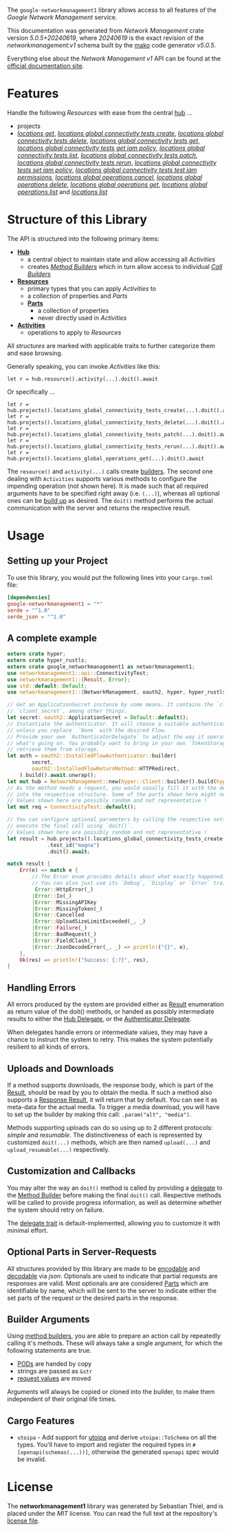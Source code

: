 <!---
DO NOT EDIT !
This file was generated automatically from 'src/generator/templates/api/README.md.mako'
DO NOT EDIT !
-->
The `google-networkmanagement1` library allows access to all features of the *Google Network Management* service.

This documentation was generated from *Network Management* crate version *5.0.5+20240619*, where *20240619* is the exact revision of the *networkmanagement:v1* schema built by the [mako](http://www.makotemplates.org/) code generator *v5.0.5*.

Everything else about the *Network Management* *v1* API can be found at the
[official documentation site](https://cloud.google.com/).
# Features

Handle the following *Resources* with ease from the central [hub](https://docs.rs/google-networkmanagement1/5.0.5+20240619/google_networkmanagement1/NetworkManagement) ... 

* projects
 * [*locations get*](https://docs.rs/google-networkmanagement1/5.0.5+20240619/google_networkmanagement1/api::ProjectLocationGetCall), [*locations global connectivity tests create*](https://docs.rs/google-networkmanagement1/5.0.5+20240619/google_networkmanagement1/api::ProjectLocationGlobalConnectivityTestCreateCall), [*locations global connectivity tests delete*](https://docs.rs/google-networkmanagement1/5.0.5+20240619/google_networkmanagement1/api::ProjectLocationGlobalConnectivityTestDeleteCall), [*locations global connectivity tests get*](https://docs.rs/google-networkmanagement1/5.0.5+20240619/google_networkmanagement1/api::ProjectLocationGlobalConnectivityTestGetCall), [*locations global connectivity tests get iam policy*](https://docs.rs/google-networkmanagement1/5.0.5+20240619/google_networkmanagement1/api::ProjectLocationGlobalConnectivityTestGetIamPolicyCall), [*locations global connectivity tests list*](https://docs.rs/google-networkmanagement1/5.0.5+20240619/google_networkmanagement1/api::ProjectLocationGlobalConnectivityTestListCall), [*locations global connectivity tests patch*](https://docs.rs/google-networkmanagement1/5.0.5+20240619/google_networkmanagement1/api::ProjectLocationGlobalConnectivityTestPatchCall), [*locations global connectivity tests rerun*](https://docs.rs/google-networkmanagement1/5.0.5+20240619/google_networkmanagement1/api::ProjectLocationGlobalConnectivityTestRerunCall), [*locations global connectivity tests set iam policy*](https://docs.rs/google-networkmanagement1/5.0.5+20240619/google_networkmanagement1/api::ProjectLocationGlobalConnectivityTestSetIamPolicyCall), [*locations global connectivity tests test iam permissions*](https://docs.rs/google-networkmanagement1/5.0.5+20240619/google_networkmanagement1/api::ProjectLocationGlobalConnectivityTestTestIamPermissionCall), [*locations global operations cancel*](https://docs.rs/google-networkmanagement1/5.0.5+20240619/google_networkmanagement1/api::ProjectLocationGlobalOperationCancelCall), [*locations global operations delete*](https://docs.rs/google-networkmanagement1/5.0.5+20240619/google_networkmanagement1/api::ProjectLocationGlobalOperationDeleteCall), [*locations global operations get*](https://docs.rs/google-networkmanagement1/5.0.5+20240619/google_networkmanagement1/api::ProjectLocationGlobalOperationGetCall), [*locations global operations list*](https://docs.rs/google-networkmanagement1/5.0.5+20240619/google_networkmanagement1/api::ProjectLocationGlobalOperationListCall) and [*locations list*](https://docs.rs/google-networkmanagement1/5.0.5+20240619/google_networkmanagement1/api::ProjectLocationListCall)




# Structure of this Library

The API is structured into the following primary items:

* **[Hub](https://docs.rs/google-networkmanagement1/5.0.5+20240619/google_networkmanagement1/NetworkManagement)**
    * a central object to maintain state and allow accessing all *Activities*
    * creates [*Method Builders*](https://docs.rs/google-networkmanagement1/5.0.5+20240619/google_networkmanagement1/client::MethodsBuilder) which in turn
      allow access to individual [*Call Builders*](https://docs.rs/google-networkmanagement1/5.0.5+20240619/google_networkmanagement1/client::CallBuilder)
* **[Resources](https://docs.rs/google-networkmanagement1/5.0.5+20240619/google_networkmanagement1/client::Resource)**
    * primary types that you can apply *Activities* to
    * a collection of properties and *Parts*
    * **[Parts](https://docs.rs/google-networkmanagement1/5.0.5+20240619/google_networkmanagement1/client::Part)**
        * a collection of properties
        * never directly used in *Activities*
* **[Activities](https://docs.rs/google-networkmanagement1/5.0.5+20240619/google_networkmanagement1/client::CallBuilder)**
    * operations to apply to *Resources*

All *structures* are marked with applicable traits to further categorize them and ease browsing.

Generally speaking, you can invoke *Activities* like this:

```Rust,ignore
let r = hub.resource().activity(...).doit().await
```

Or specifically ...

```ignore
let r = hub.projects().locations_global_connectivity_tests_create(...).doit().await
let r = hub.projects().locations_global_connectivity_tests_delete(...).doit().await
let r = hub.projects().locations_global_connectivity_tests_patch(...).doit().await
let r = hub.projects().locations_global_connectivity_tests_rerun(...).doit().await
let r = hub.projects().locations_global_operations_get(...).doit().await
```

The `resource()` and `activity(...)` calls create [builders][builder-pattern]. The second one dealing with `Activities` 
supports various methods to configure the impending operation (not shown here). It is made such that all required arguments have to be 
specified right away (i.e. `(...)`), whereas all optional ones can be [build up][builder-pattern] as desired.
The `doit()` method performs the actual communication with the server and returns the respective result.

# Usage

## Setting up your Project

To use this library, you would put the following lines into your `Cargo.toml` file:

```toml
[dependencies]
google-networkmanagement1 = "*"
serde = "^1.0"
serde_json = "^1.0"
```

## A complete example

```Rust
extern crate hyper;
extern crate hyper_rustls;
extern crate google_networkmanagement1 as networkmanagement1;
use networkmanagement1::api::ConnectivityTest;
use networkmanagement1::{Result, Error};
use std::default::Default;
use networkmanagement1::{NetworkManagement, oauth2, hyper, hyper_rustls, chrono, FieldMask};

// Get an ApplicationSecret instance by some means. It contains the `client_id` and 
// `client_secret`, among other things.
let secret: oauth2::ApplicationSecret = Default::default();
// Instantiate the authenticator. It will choose a suitable authentication flow for you, 
// unless you replace  `None` with the desired Flow.
// Provide your own `AuthenticatorDelegate` to adjust the way it operates and get feedback about 
// what's going on. You probably want to bring in your own `TokenStorage` to persist tokens and
// retrieve them from storage.
let auth = oauth2::InstalledFlowAuthenticator::builder(
        secret,
        oauth2::InstalledFlowReturnMethod::HTTPRedirect,
    ).build().await.unwrap();
let mut hub = NetworkManagement::new(hyper::Client::builder().build(hyper_rustls::HttpsConnectorBuilder::new().with_native_roots().unwrap().https_or_http().enable_http1().build()), auth);
// As the method needs a request, you would usually fill it with the desired information
// into the respective structure. Some of the parts shown here might not be applicable !
// Values shown here are possibly random and not representative !
let mut req = ConnectivityTest::default();

// You can configure optional parameters by calling the respective setters at will, and
// execute the final call using `doit()`.
// Values shown here are possibly random and not representative !
let result = hub.projects().locations_global_connectivity_tests_create(req, "parent")
             .test_id("magna")
             .doit().await;

match result {
    Err(e) => match e {
        // The Error enum provides details about what exactly happened.
        // You can also just use its `Debug`, `Display` or `Error` traits
         Error::HttpError(_)
        |Error::Io(_)
        |Error::MissingAPIKey
        |Error::MissingToken(_)
        |Error::Cancelled
        |Error::UploadSizeLimitExceeded(_, _)
        |Error::Failure(_)
        |Error::BadRequest(_)
        |Error::FieldClash(_)
        |Error::JsonDecodeError(_, _) => println!("{}", e),
    },
    Ok(res) => println!("Success: {:?}", res),
}

```
## Handling Errors

All errors produced by the system are provided either as [Result](https://docs.rs/google-networkmanagement1/5.0.5+20240619/google_networkmanagement1/client::Result) enumeration as return value of
the doit() methods, or handed as possibly intermediate results to either the 
[Hub Delegate](https://docs.rs/google-networkmanagement1/5.0.5+20240619/google_networkmanagement1/client::Delegate), or the [Authenticator Delegate](https://docs.rs/yup-oauth2/*/yup_oauth2/trait.AuthenticatorDelegate.html).

When delegates handle errors or intermediate values, they may have a chance to instruct the system to retry. This 
makes the system potentially resilient to all kinds of errors.

## Uploads and Downloads
If a method supports downloads, the response body, which is part of the [Result](https://docs.rs/google-networkmanagement1/5.0.5+20240619/google_networkmanagement1/client::Result), should be
read by you to obtain the media.
If such a method also supports a [Response Result](https://docs.rs/google-networkmanagement1/5.0.5+20240619/google_networkmanagement1/client::ResponseResult), it will return that by default.
You can see it as meta-data for the actual media. To trigger a media download, you will have to set up the builder by making
this call: `.param("alt", "media")`.

Methods supporting uploads can do so using up to 2 different protocols: 
*simple* and *resumable*. The distinctiveness of each is represented by customized 
`doit(...)` methods, which are then named `upload(...)` and `upload_resumable(...)` respectively.

## Customization and Callbacks

You may alter the way an `doit()` method is called by providing a [delegate](https://docs.rs/google-networkmanagement1/5.0.5+20240619/google_networkmanagement1/client::Delegate) to the 
[Method Builder](https://docs.rs/google-networkmanagement1/5.0.5+20240619/google_networkmanagement1/client::CallBuilder) before making the final `doit()` call. 
Respective methods will be called to provide progress information, as well as determine whether the system should 
retry on failure.

The [delegate trait](https://docs.rs/google-networkmanagement1/5.0.5+20240619/google_networkmanagement1/client::Delegate) is default-implemented, allowing you to customize it with minimal effort.

## Optional Parts in Server-Requests

All structures provided by this library are made to be [encodable](https://docs.rs/google-networkmanagement1/5.0.5+20240619/google_networkmanagement1/client::RequestValue) and 
[decodable](https://docs.rs/google-networkmanagement1/5.0.5+20240619/google_networkmanagement1/client::ResponseResult) via *json*. Optionals are used to indicate that partial requests are responses 
are valid.
Most optionals are are considered [Parts](https://docs.rs/google-networkmanagement1/5.0.5+20240619/google_networkmanagement1/client::Part) which are identifiable by name, which will be sent to 
the server to indicate either the set parts of the request or the desired parts in the response.

## Builder Arguments

Using [method builders](https://docs.rs/google-networkmanagement1/5.0.5+20240619/google_networkmanagement1/client::CallBuilder), you are able to prepare an action call by repeatedly calling it's methods.
These will always take a single argument, for which the following statements are true.

* [PODs][wiki-pod] are handed by copy
* strings are passed as `&str`
* [request values](https://docs.rs/google-networkmanagement1/5.0.5+20240619/google_networkmanagement1/client::RequestValue) are moved

Arguments will always be copied or cloned into the builder, to make them independent of their original life times.

[wiki-pod]: http://en.wikipedia.org/wiki/Plain_old_data_structure
[builder-pattern]: http://en.wikipedia.org/wiki/Builder_pattern
[google-go-api]: https://github.com/google/google-api-go-client

## Cargo Features

* `utoipa` - Add support for [utoipa](https://crates.io/crates/utoipa) and derive `utoipa::ToSchema` on all
the types. You'll have to import and register the required types in `#[openapi(schemas(...))]`, otherwise the
generated `openapi` spec would be invalid.


# License
The **networkmanagement1** library was generated by Sebastian Thiel, and is placed 
under the *MIT* license.
You can read the full text at the repository's [license file][repo-license].

[repo-license]: https://github.com/Byron/google-apis-rsblob/main/LICENSE.md

